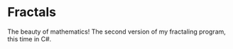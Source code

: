Fractals
========

The beauty of mathematics!
The second version of my fractaling program, this time in C#.
